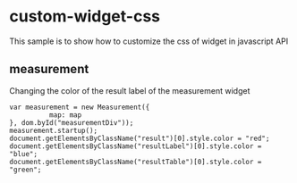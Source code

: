 custom-widget-css
=================

This sample is to show how to customize the css of widget in javascript API

measurement
-----------------------

Changing the color of the result label of the measurement widget
```
var measurement = new Measurement({
          map: map
}, dom.byId("measurementDiv"));
measurement.startup();
document.getElementsByClassName("result")[0].style.color = "red";
document.getElementsByClassName("resultLabel")[0].style.color = "blue";
document.getElementsByClassName("resultTable")[0].style.color = "green";
```
